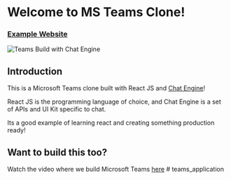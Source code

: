 # Welcome to MS Teams Clone!

### [Example Website](https://chat-app-jsmastery.netlify.app)

![Teams Build with Chat Engine](https://i.ibb.co/vDhx8Md/Whats-App-Image-2021-01-26-at-02-01-43.jpg)

## Introduction

This is a Microsoft Teams clone built with React JS and [Chat Engine](https://chatengine.io)!

React JS is the programming language of choice, and Chat Engine is a set of APIs and UI Kit specific to chat.

Its a good example of learning react and creating something production ready!

## Want to build this too?

Watch the video where we build Microsoft Teams [here](https://www.youtube.com/watch?v=jcOKU9f86XE)
#   t e a m s _ a p p l i c a t i o n  
 